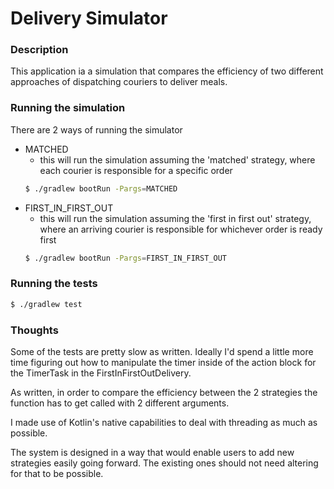 # Delivery Simulator

### Description
This application ia a simulation that compares the efficiency of two different approaches of dispatching couriers to deliver meals. 

### Running the simulation
There are 2 ways of running the simulator 
- MATCHED
    - this will run the simulation assuming the 'matched' strategy, where each courier is responsible for a specific order
    ```bash
    $ ./gradlew bootRun -Pargs=MATCHED
    ```
- FIRST_IN_FIRST_OUT
    - this will run the simulation assuming the 'first in first out' strategy, where an arriving courier is responsible for whichever order is ready first
    ```bash
    $ ./gradlew bootRun -Pargs=FIRST_IN_FIRST_OUT
    ```

### Running the tests
```bash
$ ./gradlew test
```

### Thoughts
Some of the tests are pretty slow as written. Ideally I'd spend a little more time figuring out how to manipulate the timer inside of the action block for the TimerTask in the FirstInFirstOutDelivery.

As written, in order to compare the efficiency between the 2 strategies the function has to get called with 2 different arguments.

I made use of Kotlin's native capabilities to deal with threading as much as possible.

The system is designed in a way that would enable users to add new strategies easily going forward. The existing ones should not need altering for that to be possible.